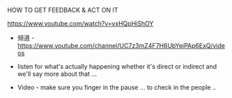 
HOW TO GET FEEDBACK & ACT ON IT

https://www.youtube.com/watch?v=vxHQpHiShOY 

- 频道 - https://www.youtube.com/channel/UC7z3mZ4F7H6UbYejPAp6ExQ/videos

- listen for what's actually happening whether it's direct or indirect and we'll say more about that ...

- Video - make sure you finger in the pause ... to check in the people ..
